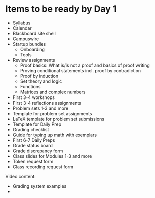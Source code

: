 # Items to be ready by Day 1

- Syllabus
- Calendar
- Blackboard site shell
- Campuswire 
- Startup bundles 
	- Onboarding
	- Tools 
- Review assignments
	- Proof basics: What is/is not a proof and basics of proof writing 
	- Proving conditional statements incl. proof by contradiction
	- Proof by induction
	- Set theory and logic 
	- Functions
	- Matrices and complex numbers
- First 3-4 workshops
- First 3-4 reflections assignments 
- Problem sets 1-3 and more
- Template for problem set assignments
- LaTeX template for problem set submissions
- Template for Daily Prep 
- Grading checklist 
- Guide for typing up math with exemplars
- First 6-7 Daily Preps  
- Grade status board
- Grade discrepancy form
- Class slides for Modules 1-3 and more 
- Token request form
- Class recording request form 

Video content: 

- Grading system examples 
- 
<!--stackedit_data:
eyJoaXN0b3J5IjpbLTQ2NTcwNzc4MV19
-->